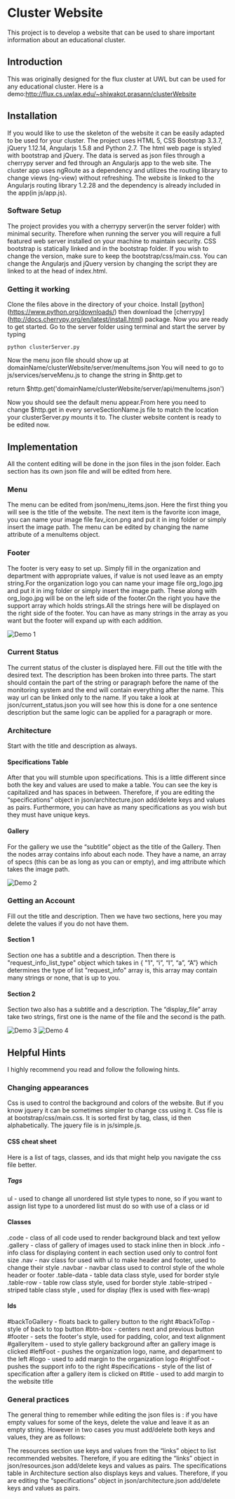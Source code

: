 
# Cluster Website
This project is to develop a website that can be used to share important information about an educational cluster.

## Introduction
This was originally designed for the flux cluster at UWL but can be used for any educational cluster. Here is a demo:http://flux.cs.uwlax.edu/~shiwakot.prasann/clusterWebsite

## Installation
If you would like to use the skeleton of the website it can be easily adapted to be used for your cluster. The project uses HTML 5, CSS Bootstrap 3.3.7, jQuery 1.12.14, Angularjs 1.5.8 and Python 2.7. The html web page is styled with bootstrap and jQuery. The data is served as json files through a cherrypy server and fed through an  Angularjs app to the web site. The cluster app uses ngRoute as a dependency and utilizes the routing library to change views (ng-view) without refreshing. The website is linked to the Angularjs routing library 1.2.28 and the dependency is already included in the app(in js/app.js).

### Software Setup
The project provides you with a cherrypy server(in the server folder) with minimal security. Therefore when running the server you will require a full featured web server installed on your machine to maintain security. CSS bootstrap is statically linked and in  the bootstrap folder. If you wish to change the version, make sure to keep the bootstrap/css/main.css. You can change the Angularjs and jQuery version by changing the script they are linked to at the head of index.html.

### Getting it working
Clone the files above in the directory of your choice. Install [python] (https://www.python.org/downloads/) then download the [cherrypy] (http://docs.cherrypy.org/en/latest/install.html) package. Now you are ready to get started.
Go to the server folder using terminal and start the server by typing
    
    python clusterServer.py 

Now the menu json  file should show up at domainName/clusterWebsite/server/menuItems.json
You will need to go to js/services/serveMenu.js to change the string in  $http.get to 

return $http.get('domainName/clusterWebsite/server/api/menuItems.json')

Now you should see the default menu appear.From here you need to change $http.get in every serveSectionName.js file to match the location your clusterServer.py mounts it to. The cluster website content is ready to be edited now.


## Implementation
All the content editing will be done in the json files in the json folder. Each section has its own json file and will be edited from here.

### Menu
The menu can be edited from json/menu_items.json. Here the first thing you will see is the title of the website. The next item is the favorite icon image, you can name your image file fav_icon.png and put it in img folder or simply insert the image path. The menu can be edited by changing the name attribute of a menuItems object.
   
### Footer
The footer is very easy to set up. Simply fill in the organization and department with appropriate values, if value is not used leave as  an empty string.For the organization logo you can name your image file org_logo.jpg and put it in img folder or simply insert the image path. These along with org_logo.jpg will be on the left side of the footer.On the right you have the support array which holds strings.All the strings here will be displayed on the right side of the footer. You can have as many strings in the array as you want but the footer will expand up with each addition.    

![Demo 1](img/demoAn1.png)

### Current Status
The current status of the cluster is displayed here. Fill out the title with the desired text. The description has been broken into three parts. The start should contain the part of the string or paragraph before the name of the monitoring system and the end will contain everything after the name. This way url can be  linked only to the name. If you take a look at json/current_status.json you will see how this is done for a one sentence description but the same logic can be applied for a paragraph or more.

### Architecture
Start with the title and description as always.

#### Specifications Table
After that you will stumble upon specifications. This is a little different since both the key and values are used to make a table. You can see the key is capitalized and has spaces in between. Therefore, if you are editing the “specifications” object  in  json/architecture.json add/delete keys and values as pairs. Furthermore, you can have as many specifications as you wish but they must have unique keys.

#### Gallery
For the gallery we use the “subtitle” object as the title of the Gallery. Then the nodes array contains info about each node. They have a name, an array of specs (this can be as long as you can or empty), and img attribute which takes the image path.


![Demo 2](img/demoAn2.png)

### Getting an Account
Fill out the title and description. Then we have two sections, here you may delete the values if you do not have them.

#### Section 1
Section one has a subtitle and a description. Then there is "request_info_list_type"  object which takes in { "1", “i”, “I”, “a”, “A”} which determines the type of list "request_info" array is, this array may contain many strings or none, that is up to you.        

#### Section 2
Section two also has a subtitle and a description. The “display_file” array take two strings, first one is the name of the file and the second is the path.

![Demo 3](img/demoAn3.png)
![Demo 4](img/demoAn4.png)



## Helpful Hints
I highly recommend you read and follow the following hints.

### Changing appearances
Css is used to control the background and colors of the website. But if you know jquery it can be sometimes simpler to change css using it. Css file is at bootstrap/css/main.css. It is sorted first by tag, class, id then alphabetically. The jquery file is in js/simple.js.

#### CSS cheat sheet
Here is a list of tags, classes, and ids that might help you navigate the css file better.

##### Tags
ul - used to change all unordered list style types to none, so if you want to assign list type to a unordered list must do so with use of a class or id 

#### Classes
.code - class of all code used to render background black and text yellow
.gallery -  class of gallery of images used to stack inline then in block 
.info -  info class for displaying content in each section used only to control font size
.nav - nav class for used with ul to make header and footer, used to change their style
.navbar - navbar class used to control style of the whole header or footer
.table-data - table data class style, used for border style
.table-row - table row class style, used for border style
.table-striped - striped table class style , used for display (flex is used with flex-wrap)

#### Ids
#backToGallery - floats back to gallery button to the right
#backToTop - style of back to top button
#btn-box - centers next and previous button
#footer - sets the footer's style, used for padding, color, and text alignment
#galleryItem - used to style gallery background after an gallery image is clicked
#leftFoot  - pushes the organization logo, name, and department to the left 
#logo - used to add margin to the organization logo
#rightFoot - pushes the support info  to the right
#specifications - style of the list of specification after a gallery item is clicked on
#title - used to add margin to the website title 

### General practices
The general thing to remember while editing the json files is : if you have empty values for some of the keys, delete the value and leave it as an empty string. However in two cases you must add/delete both keys and values, they are as follows:

The resources section use keys and values from the “links” object to list recommended websites. Therefore, if you are editing the “links” object  in  json/resources.json add/delete keys and values as pairs.
The specifications table in Architecture section also displays keys and values. Therefore, if you are editing the “specifications” object  in  json/architecture.json add/delete keys and values as pairs.
